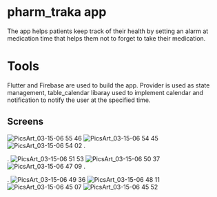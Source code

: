 # pharm_traka app

The app helps patients keep track of their health by setting an alarm at medication time that helps them not to forget to take their medication.

# Tools 
Flutter and Firebase are used to build the app. Provider is used as state management, table_calendar  libaray used to implement calendar and notification to notify the user at the specified time.

## Screens

![PicsArt_03-15-06 55 46](https://user-images.githubusercontent.com/24944117/225412862-706b4825-98c8-4e52-aeea-49961544b2e6.png)
![PicsArt_03-15-06 54 45](https://user-images.githubusercontent.com/24944117/225412865-5ace08dd-be79-4d96-bad8-964482469b36.png)
![PicsArt_03-15-06 54 02](https://user-images.githubusercontent.com/24944117/225412869-ccd2fe1b-b291-4018-ab48-5625e6a02490.png)
.

.
![PicsArt_03-15-06 51 53](https://user-images.githubusercontent.com/24944117/225412991-079535e6-6c51-42f0-832f-44c2a9fc3f60.png)
![PicsArt_03-15-06 50 37](https://user-images.githubusercontent.com/24944117/225412996-d42d9e1a-7b08-4848-a017-e1f3154966b9.png)
![PicsArt_03-15-06 47 09](https://user-images.githubusercontent.com/24944117/225413035-ce15fada-e2c4-446c-a94c-83585caea97b.png)
.

.
![PicsArt_03-15-06 49 36](https://user-images.githubusercontent.com/24944117/225413004-860c3a02-e9c5-47f9-bed6-6e68fbc2dd7f.png)
![PicsArt_03-15-06 48 11](https://user-images.githubusercontent.com/24944117/225413375-6401f5a3-cb1d-4e8c-b431-75b56e5c2f16.png)
![PicsArt_03-15-06 45 07](https://user-images.githubusercontent.com/24944117/225413171-04be0f99-56d8-4768-ac7c-c9d59b37ae33.png)
![PicsArt_03-15-06 45 52](https://user-images.githubusercontent.com/24944117/225413180-b5d39570-ebf6-4aab-8517-17188664c113.png)
